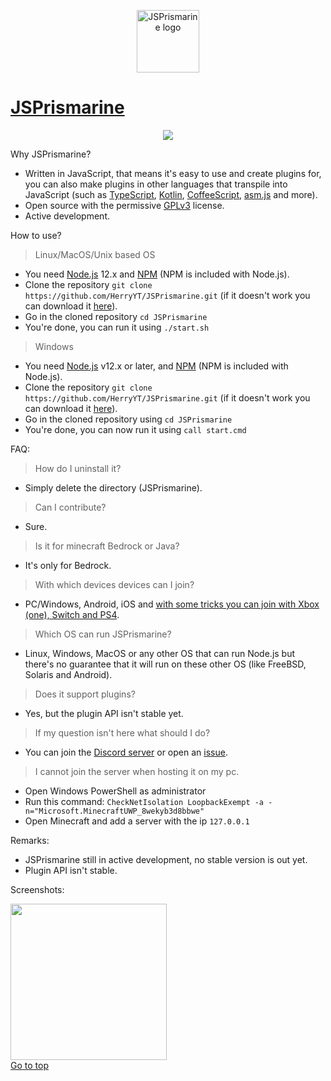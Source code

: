 <p id="top" align="center"><img width="100" height="100" src="https://user-images.githubusercontent.com/34418030/88539249-3165d480-d011-11ea-82d3-ecfebfffa3bd.png" alt="JSPrismarine logo"/></p>
<h1><a href="https://github.com/HerryYT/JSPrismarine">JSPrismarine</a></h1>

<p align="center"><a href="https://discord.gg/fGkHZhu"><img src="https://img.shields.io/discord/704967868885762108?style=flat-square"/></a></p>

Why JSPrismarine?
  - Written in JavaScript, that means it's easy to use and create plugins for, you can also make plugins in other languages that transpile into JavaScript (such as [TypeScript](http://typescriptlang.org/), [Kotlin](https://kotlinlang.org/), [CoffeeScript](https://coffeescript.org/), [asm.js](http://asmjs.org/) and more).
  - Open source with the permissive [GPLv3](https://raw.githubusercontent.com/HerryYT/JSPrismarine/master/LICENSE) license.
  - Active development.

How to use?
  > Linux/MacOS/Unix based OS
  - You need [Node.js](https://nodejs.org) 12.x and [NPM](https://www.npmjs.com/) (NPM is included with Node.js).
  - Clone the repository `git clone https://github.com/HerryYT/JSPrismarine.git` (if it doesn't work you can download it [here](https://github.com/HerryYT/JSPrismarine/archive/master.zip)).
  - Go in the cloned repository `cd JSPrismarine`
  - You're done, you can run it using `./start.sh`
  > Windows
  - You need [Node.js](https://nodejs.org) v12.x or later, and [NPM](https://www.npmjs.com/) (NPM is included with Node.js).
  - Clone the repository `git clone https://github.com/HerryYT/JSPrismarine.git` (if it doesn't work you can download it [here](https://github.com/HerryYT/JSPrismarine/archive/master.zip)).
  - Go in the cloned repository using `cd JSPrismarine`
  - You're done, you can now run it using `call start.cmd`
  
FAQ:
  > How do I uninstall it? 
  - Simply delete the directory (JSPrismarine).
  > Can I contribute?
  - Sure.
  > Is it for minecraft Bedrock or Java?
  - It's only for Bedrock.
  > With which devices devices can I join?
  - PC/Windows, Android, iOS and [with some tricks you can join with Xbox (one), Switch and PS4](https://github.com/Pugmatt/BedrockConnect).
  > Which OS can run JSPrismarine?
  - Linux, Windows, MacOS or any other OS that can run Node.js but there's no guarantee that it will run on these other OS (like FreeBSD, Solaris and Android).
  > Does it support plugins?
  - Yes, but the plugin API isn't stable yet.
  > If my question isn't here what should I do?
  - You can join the [Discord server](https://discord.gg/fGkHZhu) or open an [issue](https://github.com/HerryYT/JSPrismarine/issues/new).
  > I cannot join the server when hosting it on my pc.
  - Open Windows PowerShell as administrator
  - Run this command: `CheckNetIsolation LoopbackExempt -a -n="Microsoft.MinecraftUWP_8wekyb3d8bbwe"` 
  - Open Minecraft and add a server with the ip `127.0.0.1`

Remarks:
  - JSPrismarine still in active development, no stable version is out yet.
  - Plugin API isn't stable.

Screenshots:

<img width="250" src="https://user-images.githubusercontent.com/34418030/88540607-8d315d00-d013-11ea-8be3-f10216bb699e.png"/>

<br/>
<a href="#top">Go to top</a>
